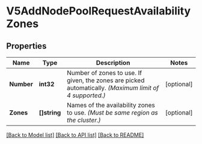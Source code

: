 # V5AddNodePoolRequestAvailabilityZones

## Properties

Name | Type | Description | Notes
------------ | ------------- | ------------- | -------------
**Number** | **int32** | Number of zones to use. If given, the zones are picked automatically. _(Maximum limit of 4 supported.)_  | [optional] 
**Zones** | **[]string** | Names of the availability zones to use. _(Must be same region as the cluster.)_  | [optional] 

[[Back to Model list]](../README.md#documentation-for-models) [[Back to API list]](../README.md#documentation-for-api-endpoints) [[Back to README]](../README.md)


